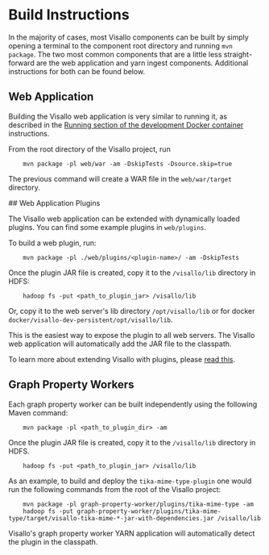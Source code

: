 # Build Instructions

In the majority of cases, most Visallo components can be built by simply opening a terminal to the component root directory and running `mvn package`. The two most common components that are a little less straight-forward are the web application and yarn ingest components. Additional instructions for both can be found below.


## Web Application

Building the Visallo web application is very similar to running it, as described in the [Running section of the development Docker container](dev-docker-image.md#running) instructions.

From the root directory of the Visallo project, run

        mvn package -pl web/war -am -DskipTests -Dsource.skip=true

The previous command will create a WAR file in the `web/war/target` directory.


<a name="web-plugin"/>
## Web Application Plugins

The Visallo web application can be extended with dynamically loaded plugins. You can find some example plugins in `web/plugins`.

To build a web plugin, run:

        mvn package -pl ./web/plugins/<plugin-name>/ -am -DskipTests

Once the plugin JAR file is created, copy it to the `/visallo/lib` directory in HDFS:

        hadoop fs -put <path_to_plugin_jar> /visallo/lib

Or, copy it to the web server's lib directory `/opt/visallo/lib` or for docker `docker/visallo-dev-persistent/opt/visallo/lib`.

This is the easiest way to expose the plugin to all web servers. The Visallo web application will automatically add the JAR file to the classpath.

To learn more about extending Visallo with plugins, please [read this](../extension-points/index.md).


## Graph Property Workers

Each graph property worker can be built independently using the following Maven command:

        mvn package -pl <path_to_plugin_dir> -am

Once the plugin JAR file is created, copy it to the `/visallo/lib` directory in HDFS.

        hadoop fs -put <path_to_plugin_jar> /visallo/lib

As an example, to build and deploy the `tika-mime-type-plugin` one would run the following commands from the root of
the Visallo project:

        mvn package -pl graph-property-worker/plugins/tika-mime-type -am
        hadoop fs -put graph-property-worker/plugins/tika-mime-type/target/visallo-tika-mime-*-jar-with-dependencies.jar /visallo/lib

Visallo's graph property worker YARN application  will automatically detect the plugin in the classpath.

